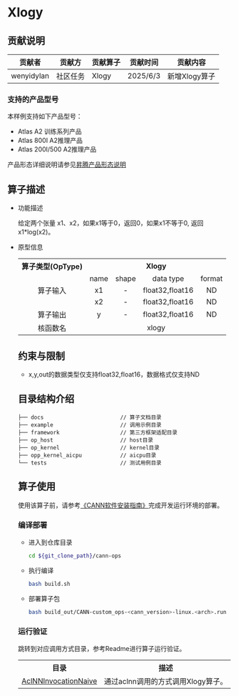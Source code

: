 # Xlogy 
## 贡献说明
| 贡献者        | 贡献方  | 贡献算子  | 贡献时间     | 贡献内容      |
|------------|------|-------|----------|-----------|
| wenyidylan | 社区任务 | Xlogy | 2025/6/3 | 新增Xlogy算子 |

### 支持的产品型号
本样例支持如下产品型号：
- Atlas A2 训练系列产品
- Atlas 800I A2推理产品
- Atlas 200I/500 A2推理产品

产品形态详细说明请参见[昇腾产品形态说明](http://www.hiascend.com/document/redirect/CannCommunityProductForm)

## 算子描述

- 功能描述

  给定两个张量 x1、x2，如果x1等于0，返回0，如果x1不等于0, 返回x1*log(x2)。

- 原型信息

  <table>  
<tr><th align="center">算子类型(OpType)</th><th colspan="4" align="center">Xlogy</th></tr>  
<tr><td rowspan="3" align="center">算子输入</td><td align="center">name</td><td align="center">shape</td><td align="center">data type</td><td align="center">format</td></tr>  
<tr><td align="center">x1</td><td align="center">-</td><td align="center">float32,float16</td><td align="center">ND</td></tr>  
<tr><td align="center">x2</td><td align="center">-</td><td align="center">float32,float16</td><td align="center">ND</td></tr>  
<tr><td rowspan="1" align="center">算子输出</td><td align="center">y</td><td align="center">-</td><td align="center">float32,float16</td><td align="center">ND</td></tr>  
<tr><td rowspan="1" align="center">核函数名</td><td colspan="4" align="center">xlogy</td></tr>
  </table>

## 约束与限制

- x,y,out的数据类型仅支持float32,float16，数据格式仅支持ND

## 目录结构介绍
```
├── docs                        // 算子文档目录
├── example                     // 调用示例目录
├── framework                   // 第三方框架适配目录
├── op_host                     // host目录
├── op_kernel                   // kernel目录
├── opp_kernel_aicpu            // aicpu目录
└── tests                       // 测试用例目录
```

## 算子使用
使用该算子前，请参考[《CANN软件安装指南》](https://hiascend.com/document/redirect/CannCommunityInstSoftware)完成开发运行环境的部署。


### 编译部署
  - 进入到仓库目录

    ```bash
    cd ${git_clone_path}/cann-ops
    ```

  - 执行编译

    ```bash
    bash build.sh
    ```

  - 部署算子包

    ```bash
    bash build_out/CANN-custom_ops-<cann_version>-linux.<arch>.run
    ```


### 运行验证
跳转到对应调用方式目录，参考Readme进行算子运行验证。
<table>
    <th>目录</th><th>描述</th>
    <tr>
        <td><a href="./examples/AclNNInvocationNaive"> AclNNInvocationNaive</td><td>通过aclnn调用的方式调用Xlogy算子。</td>
    </tr>
</table>
